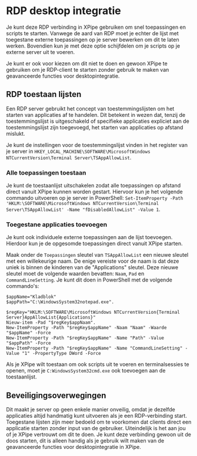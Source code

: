 # RDP desktop integratie

Je kunt deze RDP verbinding in XPipe gebruiken om snel toepassingen en scripts te starten. Vanwege de aard van RDP moet je echter de lijst met toegestane externe toepassingen op je server bewerken om dit te laten werken. Bovendien kun je met deze optie schijfdelen om je scripts op je externe server uit te voeren.

Je kunt er ook voor kiezen om dit niet te doen en gewoon XPipe te gebruiken om je RDP-client te starten zonder gebruik te maken van geavanceerde functies voor desktopintegratie.

## RDP toestaan lijsten

Een RDP server gebruikt het concept van toestemmingslijsten om het starten van applicaties af te handelen. Dit betekent in wezen dat, tenzij de toestemmingslijst is uitgeschakeld of specifieke applicaties expliciet aan de toestemmingslijst zijn toegevoegd, het starten van applicaties op afstand mislukt.

Je kunt de instellingen voor de toestemmingslijst vinden in het register van je server in `HKEY_LOCAL_MACHINE\SOFTWARE\MicrosoftWindows NTCurrentVersion\Terminal Server\TSAppAllowList`.

### Alle toepassingen toestaan

Je kunt de toestaanlijst uitschakelen zodat alle toepassingen op afstand direct vanuit XPipe kunnen worden gestart. Hiervoor kun je het volgende commando uitvoeren op je server in PowerShell: `Set-ItemProperty -Path 'HKLM:\SOFTWARE\MicrosoftWindows NTCurrentVersion\Terminal Server\TSAppAllowList' -Name "fDisabledAllowList" -Value 1`.

### Toegestane applicaties toevoegen

Je kunt ook individuele externe toepassingen aan de lijst toevoegen. Hierdoor kun je de opgesomde toepassingen direct vanuit XPipe starten.

Maak onder de `Toepassingen` sleutel van `TSAppAllowList` een nieuwe sleutel met een willekeurige naam. De enige vereiste voor de naam is dat deze uniek is binnen de kinderen van de "Applications" sleutel. Deze nieuwe sleutel moet de volgende waarden bevatten: `Naam`, `Pad` en `CommandLineSetting`. Je kunt dit doen in PowerShell met de volgende commando's:

```
$appName="Kladblok"
$appPath="C:\WindowsSystem32notepad.exe".

$regKey="HKLM:\SOFTWARE\MicrosoftWindows NTCurrentVersion{Terminal Server}AppAllowList{Applications}"
Nieuw-item -Pad "$regKey$appNaam".
New-ItemProperty -Path "$regKey$appName" -Naam "Naam" -Waarde "$appName" -Force
New-ItemProperty -Path "$regKey$appName" -Name "Path" -Value "$appPath" -Force
New-ItemProperty -Path "$regKey$appName" -Name "CommandLineSetting" -Value "1" -PropertyType DWord -Force
```

Als je XPipe wilt toestaan om ook scripts uit te voeren en terminalsessies te openen, moet je `C:WindowsSystem32cmd.exe` ook toevoegen aan de toestaanlijst.

## Beveiligingsoverwegingen

Dit maakt je server op geen enkele manier onveilig, omdat je dezelfde applicaties altijd handmatig kunt uitvoeren als je een RDP-verbinding start. Toegestane lijsten zijn meer bedoeld om te voorkomen dat clients direct een applicatie starten zonder input van de gebruiker. Uiteindelijk is het aan jou of je XPipe vertrouwt om dit te doen. Je kunt deze verbinding gewoon uit de doos starten, dit is alleen handig als je gebruik wilt maken van de geavanceerde functies voor desktopintegratie in XPipe.
